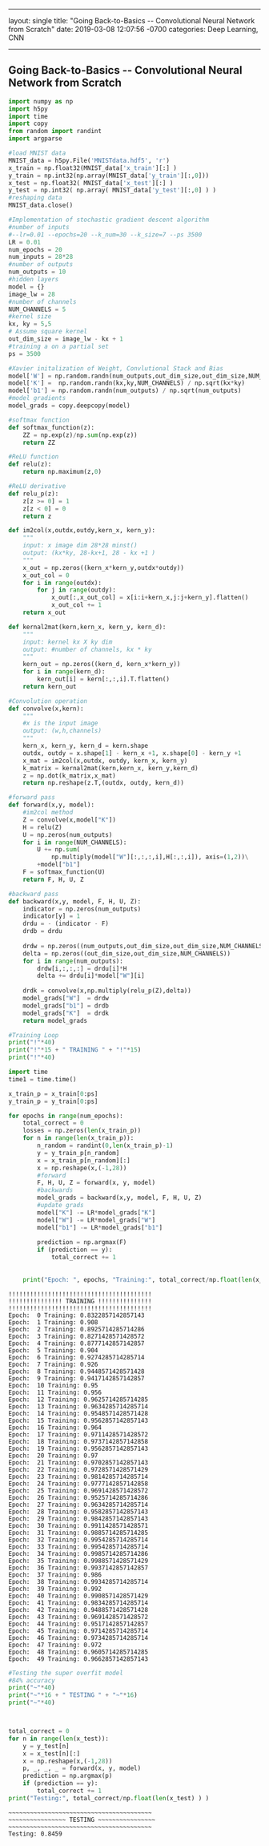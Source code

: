 
---
layout: single
title:  "Going Back-to-Basics -- Convolutional Neural Network from Scratch"
date:   2019-03-08 12:07:56 -0700
categories: Deep Learning, CNN

---







## Going Back-to-Basics -- Convolutional Neural Network from Scratch


```python
import numpy as np
import h5py
import time
import copy
from random import randint
import argparse
```


```python
#load MNIST data
MNIST_data = h5py.File('MNISTdata.hdf5', 'r')
x_train = np.float32(MNIST_data['x_train'][:] )
y_train = np.int32(np.array(MNIST_data['y_train'][:,0]))
x_test = np.float32( MNIST_data['x_test'][:] )
y_test = np.int32( np.array( MNIST_data['y_test'][:,0] ) )
#reshaping data
MNIST_data.close() 
```


```python
#Implementation of stochastic gradient descent algorithm
#number of inputs
#--lr=0.01 --epochs=20 --k_num=30 --k_size=7 --ps 3500
LR = 0.01
num_epochs = 20
num_inputs = 28*28
#number of outputs
num_outputs = 10
#hidden layers
model = {}
image_lw = 28
#number of channels
NUM_CHANNELS = 5
#kernel size
kx, ky = 5,5
# Assume square kernel
out_dim_size = image_lw - kx + 1
#training a on a partial set
ps = 3500
```


```python
#Xavier initalization of Weight, Convlutional Stack and Bias
model['W'] = np.random.randn(num_outputs,out_dim_size,out_dim_size,NUM_CHANNELS)/ np.sqrt(image_lw**2)
model['K'] =  np.random.randn(kx,ky,NUM_CHANNELS) / np.sqrt(kx*ky)
model['b1'] = np.random.randn(num_outputs) / np.sqrt(num_outputs)
#model gradients
model_grads = copy.deepcopy(model) 
```


```python
#softmax function
def softmax_function(z):
    ZZ = np.exp(z)/np.sum(np.exp(z))
    return ZZ

#ReLU function
def relu(z):
    return np.maximum(z,0)

#ReLU derivative
def relu_p(z):
    z[z >= 0] = 1
    z[z < 0] = 0
    return z
```


```python
def im2col(x,outdx,outdy,kern_x, kern_y):
    """
    input: x image dim 28*28 minst()
    output: (kx*ky, 28-kx+1, 28 - kx +1 )
    """
    x_out = np.zeros((kern_x*kern_y,outdx*outdy))
    x_out_col = 0
    for i in range(outdx):
        for j in range(outdy):
            x_out[:,x_out_col] = x[i:i+kern_x,j:j+kern_y].flatten()
            x_out_col += 1
    return x_out

```


```python
def kernal2mat(kern,kern_x, kern_y, kern_d):
    """
    input: kernel kx X ky dim
    output: #number of channels, kx * ky 
    """
    kern_out = np.zeros((kern_d, kern_x*kern_y))
    for i in range(kern_d):
        kern_out[i] = kern[:,:,i].T.flatten()
    return kern_out
```


```python
#Convolution operation
def convolve(x,kern):
    """
    #x is the input image
    output: (w,h,channels)
    """
    kern_x, kern_y, kern_d = kern.shape
    outdx, outdy = x.shape[1] - kern_x +1, x.shape[0] - kern_y +1
    x_mat = im2col(x,outdx, outdy, kern_x, kern_y)
    k_matrix = kernal2mat(kern,kern_x, kern_y,kern_d)
    z = np.dot(k_matrix,x_mat)
    return np.reshape(z.T,(outdx, outdy, kern_d))
```


```python
#forward pass
def forward(x,y, model):
    #im2col method
    Z = convolve(x,model["K"])
    H = relu(Z)
    U = np.zeros(num_outputs)
    for i in range(NUM_CHANNELS):
        U += np.sum(
            np.multiply(model["W"][:,:,:,i],H[:,:,i]), axis=(1,2))\
        +model["b1"]
    F = softmax_function(U)
    return F, H, U, Z
```


```python
#backward pass
def backward(x,y, model, F, H, U, Z):
    indicator = np.zeros(num_outputs)
    indicator[y] = 1
    drdu = - (indicator - F)
    drdb = drdu
    
    drdw = np.zeros((num_outputs,out_dim_size,out_dim_size,NUM_CHANNELS))
    delta = np.zeros((out_dim_size,out_dim_size,NUM_CHANNELS))
    for i in range(num_outputs):
        drdw[i,:,:,:] = drdu[i]*H
        delta += drdu[i]*model["W"][i]
    
    drdk = convolve(x,np.multiply(relu_p(Z),delta))
    model_grads["W"]  = drdw
    model_grads["b1"] = drdb
    model_grads["K"]  = drdk
    return model_grads

```


```python
#Training Loop
print("!"*40)
print("!"*15 + " TRAINING " + "!"*15)
print("!"*40)

import time
time1 = time.time()

x_train_p = x_train[0:ps]
y_train_p = y_train[0:ps]

for epochs in range(num_epochs):
    total_correct = 0
    losses = np.zeros(len(x_train_p))
    for n in range(len(x_train_p)):
        n_random = randint(0,len(x_train_p)-1)
        y = y_train_p[n_random]
        x = x_train_p[n_random][:]
        x = np.reshape(x,(-1,28))
        #forward
        F, H, U, Z = forward(x, y, model)
        #backwards
        model_grads = backward(x,y, model, F, H, U, Z)
        #update grads
        model["K"] -= LR*model_grads["K"]
        model["W"] -= LR*model_grads["W"]
        model["b1"] -= LR*model_grads["b1"]
        
        prediction = np.argmax(F)
        if (prediction == y):
            total_correct += 1
            
            
    print("Epoch: ", epochs, "Training:", total_correct/np.float(len(x_train_p)) )
```

    !!!!!!!!!!!!!!!!!!!!!!!!!!!!!!!!!!!!!!!!
    !!!!!!!!!!!!!!! TRAINING !!!!!!!!!!!!!!!
    !!!!!!!!!!!!!!!!!!!!!!!!!!!!!!!!!!!!!!!!
    Epoch:  0 Training: 0.8322857142857143
    Epoch:  1 Training: 0.908
    Epoch:  2 Training: 0.8925714285714286
    Epoch:  3 Training: 0.8271428571428572
    Epoch:  4 Training: 0.8777142857142857
    Epoch:  5 Training: 0.904
    Epoch:  6 Training: 0.9274285714285714
    Epoch:  7 Training: 0.926
    Epoch:  8 Training: 0.9448571428571428
    Epoch:  9 Training: 0.9417142857142857
    Epoch:  10 Training: 0.95
    Epoch:  11 Training: 0.956
    Epoch:  12 Training: 0.9625714285714285
    Epoch:  13 Training: 0.9634285714285714
    Epoch:  14 Training: 0.9548571428571428
    Epoch:  15 Training: 0.9562857142857143
    Epoch:  16 Training: 0.964
    Epoch:  17 Training: 0.9711428571428572
    Epoch:  18 Training: 0.9737142857142858
    Epoch:  19 Training: 0.9562857142857143
    Epoch:  20 Training: 0.97
    Epoch:  21 Training: 0.9702857142857143
    Epoch:  22 Training: 0.9728571428571429
    Epoch:  23 Training: 0.9814285714285714
    Epoch:  24 Training: 0.9777142857142858
    Epoch:  25 Training: 0.9691428571428572
    Epoch:  26 Training: 0.9525714285714286
    Epoch:  27 Training: 0.9634285714285714
    Epoch:  28 Training: 0.9582857142857143
    Epoch:  29 Training: 0.9842857142857143
    Epoch:  30 Training: 0.9911428571428571
    Epoch:  31 Training: 0.9885714285714285
    Epoch:  32 Training: 0.9954285714285714
    Epoch:  33 Training: 0.9954285714285714
    Epoch:  34 Training: 0.9985714285714286
    Epoch:  35 Training: 0.9988571428571429
    Epoch:  36 Training: 0.9937142857142857
    Epoch:  37 Training: 0.986
    Epoch:  38 Training: 0.9934285714285714
    Epoch:  39 Training: 0.992
    Epoch:  40 Training: 0.9908571428571429
    Epoch:  41 Training: 0.9834285714285714
    Epoch:  42 Training: 0.9488571428571428
    Epoch:  43 Training: 0.9691428571428572
    Epoch:  44 Training: 0.9517142857142857
    Epoch:  45 Training: 0.9714285714285714
    Epoch:  46 Training: 0.9734285714285714
    Epoch:  47 Training: 0.972
    Epoch:  48 Training: 0.9605714285714285
    Epoch:  49 Training: 0.9662857142857143



```python
#Testing the super overfit model 
#84% accuracy 
print("~"*40)
print("~"*16 + " TESTING " + "~"*16)
print("~"*40)



total_correct = 0
for n in range(len(x_test)):
    y = y_test[n]
    x = x_test[n][:]
    x = np.reshape(x,(-1,28))
    p, _, _, _ = forward(x, y, model)
    prediction = np.argmax(p)
    if (prediction == y):
        total_correct += 1
print("Testing:", total_correct/np.float(len(x_test) ) )

```

    ~~~~~~~~~~~~~~~~~~~~~~~~~~~~~~~~~~~~~~~~
    ~~~~~~~~~~~~~~~~ TESTING ~~~~~~~~~~~~~~~~
    ~~~~~~~~~~~~~~~~~~~~~~~~~~~~~~~~~~~~~~~~
    Testing: 0.8459


